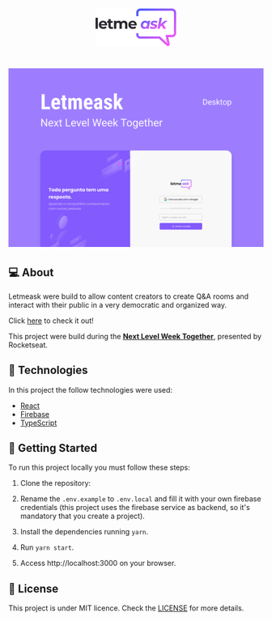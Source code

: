 
<p align="center">
  <img alt="letmeask" src=".github/logo.svg" width="160px">
</p>

<h1 align="center">
  <img alt="letmeask" src=".github/cover.svg">
</h1>

## 💻 About

Letmeask were build to allow content creators to create Q&A rooms and interact with their public in a very democratic and organized way. 

Click [here](https://nlw-letmeask-35fca.web.app/) to check it out!

This project were build during the **[Next Level Week Together](https://nextlevelweek.com/)**, presented by Rocketseat.

## 🧪 Technologies

In this project the follow technologies were used:

- [React](https://reactjs.org)
- [Firebase](https://firebase.google.com/)
- [TypeScript](https://www.typescriptlang.org/)

## 🚀 Getting Started

To run this project locally you must follow these steps:

1. Clone the repository:

2. Rename the `.env.example` to `.env.local` and fill it with your own firebase credentials (this project uses the firebase service as backend, so it's mandatory that you create a project).

3. Install the dependencies running `yarn`.

4. Run `yarn start`.

5. Access http://localhost:3000 on your browser.

## 📝 License

This project is under MIT licence. Check the [LICENSE](LICENSE.md) for more details.
